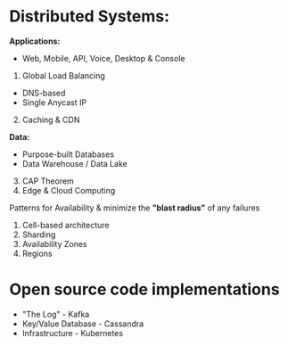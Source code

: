 # Distributed Systems:

**Applications:** 

* Web, Mobile, API, Voice, Desktop & Console 

1. Global Load Balancing
*  DNS-based
*  Single Anycast IP

2. Caching & CDN

**Data:**
* Purpose-built Databases
* Data Warehouse / Data Lake

3. CAP Theorem
4. Edge & Cloud Computing

Patterns for Availability & minimize the **"blast radius"** of any failures
1. Cell-based architecture
2. Sharding
3. Availability Zones
4. Regions

# Open source code implementations

* "The Log" - Kafka
* Key/Value Database - Cassandra
* Infrastructure - Kubernetes


